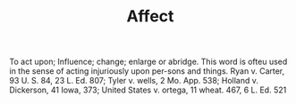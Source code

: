 ---
title: Affect
letter: A
permalink: "/definitions/bld-affect.html"
body: To act upon; Influence; change; enlarge or abridge. This word is ofteu used
  in the sense of acting injuriously upon per-sons and things. Ryan v. Carter, 93
  U. S. 84, 23 L. Ed. 807; Tyler v. wells, 2 Mo. App. 538; Holland v. Dickerson, 41
  Iowa, 373; United States v. ortega, 11 wheat. 467, 6 L. Ed. 521
published_at: '2018-07-07'
source: Black's Law Dictionary 2nd Ed (1910)
layout: post
---